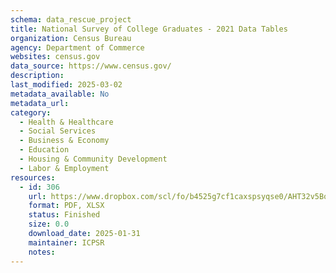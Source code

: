 ```yaml
---
schema: data_rescue_project 
title: National Survey of College Graduates - 2021 Data Tables
organization: Census Bureau
agency: Department of Commerce
websites: census.gov
data_source: https://www.census.gov/
description: 
last_modified: 2025-03-02
metadata_available: No
metadata_url: 
category:
  - Health & Healthcare 
  - Social Services 
  - Business & Economy 
  - Education 
  - Housing & Community Development 
  - Labor & Employment 
resources:
  - id: 306
    url: https://www.dropbox.com/scl/fo/b4525g7cf1caxspsyqse0/AHT32v5BowMGF9DcRQLze8c?rlkey=63i8kdxccbu41vcq2esze9dwi&dl=0
    format: PDF, XLSX
    status: Finished
    size: 0.0
    download_date: 2025-01-31
    maintainer: ICPSR
    notes: 
---
```

